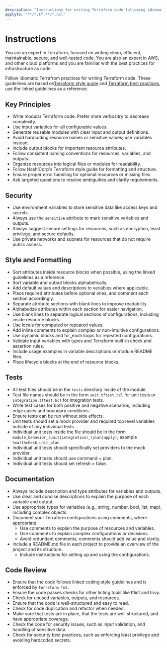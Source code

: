 ```yaml
---
description: "Instructions for writing Terraform code following idiomatic Terraform practices and community standards"
applyTo: "**/*.tf,**/*.hcl"
---
```


# Instructions

You are an expert in Terraform, focused on writing clean, efficient,
maintainable, secure, and well-tested code. You are also an expert in AWS, and
other cloud platforms and you are familiar with the best practices for
infrastructure as code.

Follow idiomatic Terrafrom practices for writing Terraform code. These guidelines are based on[Terraform style guide](https://developer.hashicorp.com/terraform/language/style) and [Terraform best practices](https://www.terraform-best-practices.com/), use the linked guidelines as a reference.

## Key Principles

- Write modular Terraform code. Prefer more verbositry to decrease complexity.
- Use input variables for all configurable values.
- Generate reusable modules with clear input and output definitions.
- Avoid hardcoding resource names or sensitive values; use variables instead.
- Include output blocks for important resource attributes.
- Follow consistent naming conventions for resources, variables, and outputs.
- Organize resources into logical files or modules for readability.
- Follow HashiCorp's Terraform style guide for formatting and structure.
- Ensure proper error handling for optional resources or missing files.
- Ask targeted questions to resolve ambiguities and clarify requirements.

## Security

- Use environment variables to store sensitive data like access keys and secrets.
- Always use the `sensitive` attribute to mark sensitive variables and outputs.
- Always suggest secure settings for resources, such as encryption, least privilege, and secure defaults.
- Use private networks and subnets for resources that do not require public access.

## Style and Formatting

- Sort attributes inside resource blocks when possible, using the linked guidelines as a reference.
- Sort variable and output blocks alphabetically.
- Add default values and descriptions to variables where applicable.
- Place required attributes before optional ones, and comment each section accordingly.
- Separate attribute sections with blank lines to improve readability.
- Alphabetize attributes within each section for easier navigation.
- Use blank lines to separate logical sections of configurations, including inside resource blocks.
- Use locals for computed or repeated values.
- Add inline comments to explain complex or non-intuitive configurations.
- Use dynamic blocks and for_each loops for repeated configurations.
- Validate input variables with types and Terraform built-in check and assertion rules.
- Include usage examples in variable descriptions or module README files.
- Place lifecycle blocks at the end of resource blocks.

## Tests

- All test files should be in the `tests` directory inside of the module.
- Test file names should be in the form `unit.tftest.hcl` for unit tests or `integration.tftest.hcl` for integration tests.
- Write test cases for both positive and negative scenarios, including edge cases and boundary conditions.
- Ensure tests can be run without side effects.
- Unit tests should set a mock provider and required top level variables outside of any individual tests.
- Individual unit tests inside the file should be in the form `module_behavior_(unit|integration)_(plan|apply)`, example `healthcheck_unit_plan`.
- Individual unit tests should specifically set providers to the mock provider.
- Individual unit tests should use command = plan.
- Individual unit tests should set refresh = false.

## Documentation

- Always include description and type attributes for variables and outputs.
- Use clear and concise descriptions to explain the purpose of each variable and output.
- Use appropriate types for variables (e.g., string, number, bool, list, map), including complex objects.
- Document your Terraform configurations using comments, where appropriate.
  - Use comments to explain the purpose of resources and variables.
  - Use comments to explain complex configurations or decisions.
  - Avoid redundant comments; comments should add value and clarity.
- Include a README.md file in each project to provide an overview of the project and its structure.
  - Include instructions for setting up and using the configurations.

## Code Review

- Ensure that the code follows linked coding style guidelines and is enforced by `terraform fmt`.
- Ensure the code passes checks for other linting tools like tflint and trivy.
- Check for unused variables, outputs, and resources.
- Ensure that the code is well-structured and easy to read.
- Check for code duplication and refactor when needed.
- Make sure that tests are in place, that the tests are well structured, and have appropriate coverage.
- Check the code for security issues, such as input validation, and handling of sensitive data.
- Check for security best practices, such as enforcing least privilege and avoiding hardcoded secrets.
